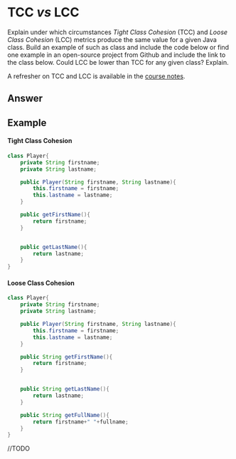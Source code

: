 # TCC *vs* LCC

Explain under which circumstances *Tight Class Cohesion* (TCC) and *Loose Class Cohesion* (LCC) metrics produce the same value for a given Java class. Build an example of such as class and include the code below or find one example in an open-source project from Github and include the link to the class below. Could LCC be lower than TCC for any given class? Explain.

A refresher on TCC and LCC is available in the [course notes](https://oscarlvp.github.io/vandv-classes/#cohesion-graph).

## Answer

## Example

#### Tight Class Cohesion 

```java
class Player{
    private String firstname;
    private String lastname;

    public Player(String firstname, String lastname){
        this.firstname = firstname;
        this.lastname = lastname;
    } 

    public getFirstName(){
        return firstname;
    }


    public getLastName(){
        return lastname;
    }
}
```


#### Loose Class Cohesion

```java
class Player{
    private String firstname;
    private String lastname;

    public Player(String firstname, String lastname){
        this.firstname = firstname;
        this.lastname = lastname;
    } 

    public String getFirstName(){
        return firstname;
    }


    public String getLastName(){
        return lastname;
    }

    public String getFullName(){
        return firstname+" "+fullname;
    } 
}
```

//TODO